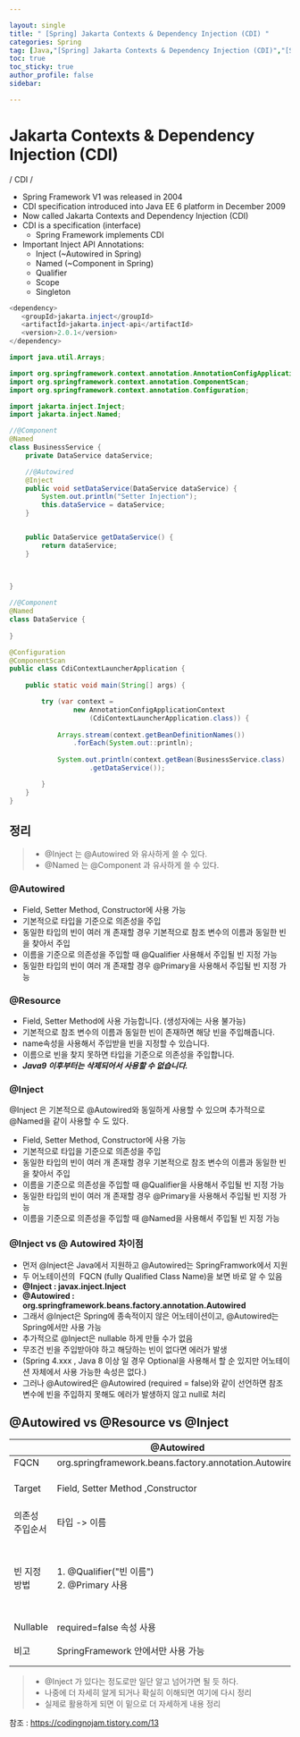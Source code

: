```yaml
---

layout: single
title: " [Spring] Jakarta Contexts & Dependency Injection (CDI) "
categories: Spring
tag: [Java,"[Spring] Jakarta Contexts & Dependency Injection (CDI)","[Spring] @Named","[Spring] @Inject","[Spring] @Resource"]
toc: true
toc_sticky: true
author_profile: false
sidebar:

---
```

# Jakarta Contexts & Dependency Injection (CDI)
/ CDI / 

- Spring Framework V1 was released in 2004
- CDI specification introduced into Java EE 6 platform in December 2009
- Now called Jakarta Contexts and Dependency Injection (CDI)
- CDI is a specification (interface)
	- Spring Framework implements CDI
- Important Inject API Annotations:
	- Inject (~Autowired in Spring)
	- Named (~Component in Spring)
	- Qualifier
	- Scope
	- Singleton

```java
<dependency>  
   <groupId>jakarta.inject</groupId>  
   <artifactId>jakarta.inject-api</artifactId>  
   <version>2.0.1</version>  
</dependency>
```

```java
import java.util.Arrays;

import org.springframework.context.annotation.AnnotationConfigApplicationContext;
import org.springframework.context.annotation.ComponentScan;
import org.springframework.context.annotation.Configuration;

import jakarta.inject.Inject;
import jakarta.inject.Named;

//@Component
@Named
class BusinessService {
	private DataService dataService;

	//@Autowired
	@Inject
	public void setDataService(DataService dataService) {
		System.out.println("Setter Injection");
		this.dataService = dataService;
	}


	public DataService getDataService() {
		return dataService;
	}

	
	
}

//@Component
@Named
class DataService {
	
}

@Configuration
@ComponentScan
public class CdiContextLauncherApplication {
	
	public static void main(String[] args) {

		try (var context = 
				new AnnotationConfigApplicationContext
					(CdiContextLauncherApplication.class)) {
			
			Arrays.stream(context.getBeanDefinitionNames())
				.forEach(System.out::println);
			
			System.out.println(context.getBean(BusinessService.class)
					.getDataService());

		}
	}
}
```

## 정리
>- @Inject 는 @Autowired 와 유사하게 쓸 수 있다.
>- @Named 는 @Component 과 유사하게 쓸 수 있다.

### @Autowired

-   Field, Setter Method, Constructor에 사용 가능
-   기본적으로 타입을 기준으로 의존성을 주입
-   동일한 타입의 빈이 여러 개 존재할 경우 기본적으로 참조 변수의 이름과 동일한 빈을 찾아서 주입
-   이름을 기준으로 의존성을 주입할 때 @Qualifier 사용해서 주입될 빈 지정 가능
-   동일한 타입의 빈이 여러 개 존재할 경우 @Primary을 사용해서 주입될 빈 지정 가능

### @Resource

-   Field, Setter Method에 사용 가능합니다. (생성자에는 사용 불가능)
-   기본적으로 참조 변수의 이름과 동일한 빈이 존재하면 해당 빈을 주입해줍니다.
-   name속성을 사용해서 주입받을 빈을 지정할 수 있습니다.
-   이름으로 빈을 찾지 못하면 타입을 기준으로 의존성을 주입합니다.
-   ***Java9 이후부터는 삭제되어서 사용할 수 없습니다.***

### @Inject

@Inject 은 기본적으로 @Autowired와 동일하게 사용할 수 있으며 추가적으로 @Named을 같이 사용할 수 도 있다.

-   Field, Setter Method, Constructor에 사용 가능
-   기본적으로 타입을 기준으로 의존성을 주입
-   동일한 타입의 빈이 여러 개 존재할 경우 기본적으로 참조 변수의 이름과 동일한 빈을 찾아서 주입
-   이름을 기준으로 의존성을 주입할 때 @Qualifier을 사용해서 주입될 빈 지정 가능
-   동일한 타입의 빈이 여러 개 존재할 경우 @Primary을 사용해서 주입될 빈 지정 가능
-   이름을 기준으로 의존성을 주입할 때 @Named을 사용해서 주입될 빈 지정 가능


### @Inject vs @ Autowired 차이점

- 먼저 @Inject은 Java에서 지원하고 @Autowired는 SpringFramwork에서 지원
- 두 어노테이션의  FQCN (fully Qualified Class Name)을 보면 바로 알 수 있음
- **@Inject : javax.inject.Inject** 
- **@Autowired : org.springframework.beans.factory.annotation.Autowired**
- 그래서 @Inject은 Spring에 종속적이지 않은 어노테이션이고, @Autowired는 Spring에서만 사용 가능
- 추가적으로 @Inject은 nullable 하게 만들 수가 없음
- 무조건 빈을 주입받아야 하고 해당하는 빈이 없다면 에러가 발생
- (Spring 4.xxx , Java 8 이상 일 경우 Optional을 사용해서 할 순 있지만 어노테이션 자체에서 사용 가능한 속성은 없다.)
- 그러나 @Autowired은 @Autowired (required = false)와 같이 선언하면 참조 변수에 빈을 주입하지 못해도 에러가 발생하지 않고 null로 처리

## @Autowired vs @Resource vs @Inject

|                      | @Autowired                                             | @Resource                 | @Inject                                                                       |
| -------------------- | ------------------------------------------------------ | ------------------------- | ----------------------------------------------------------------------------- |
| FQCN                 | org.springframework.beans.factory.annotation.Autowired | javax.annotation.Resource | javax.inject.Inject                                                           |
| Target               | Field, Setter Method ,Constructor                      | Field, Setter Method      | Field, Setter Method ,Constructor                                             |
| 의존성 <br> 주입순서 | 타입 -> 이름                                           | 이름 -> 타입              | 타입 -> 이름                                                                  |
| 빈 지정 <br> 방법    | 1. @Qualifier("빈 이름") <br>  2. @Primary 사용        | @Resource(name="빈 이름") | 1. @Qualifier("빈 이름")<br> 2. @Primary 사용<br>  3. @Named(value="빈 이름") |
| Nullable             | required=false 속성 사용                               | X                         | X                                                                             |
| 비고                 | SpringFramework 안에서만 사용 가능                     | Java 9 이후로 삭제        | 특정 프레임 워크에 종속 X                                                                              |

>- @Inject 가 있다는 정도로만 일단 알고 넘어가면 될 듯 하다.
>- 나중에 더 자세히 알게 되거나 확실히 이해되면 여기에 다시 정리
>- 실제로 활용하게 되면 이 밑으로 더 자세하게 내용 정리




참조 : https://codingnojam.tistory.com/13